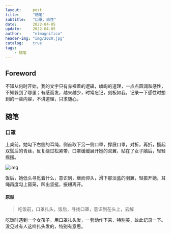 ```yaml
---
layout:     post
title:      "随笔"
subtitle:   "口罩，感性"
date:       2022-04-05
update:     2022-04-05
author:     "elmagnifico"
header-img: "img/2020.jpg"
catalog:    true
tags:
    - 随笔
---
```


## Foreword

不知从何时开始，我的文字只有赤裸着的逻辑，嶙峋的道理，一点点圆润和感性，不知躲到了哪里；有感而发，越来越少，时常忘记，刻板如我。记录一下感性时想到的一些内容，不讲道理，只求随心。



## 随笔



### 口罩

上桌前，她勾下右侧的耳绳，侧首取下另一侧口罩，撑展口罩，对折，再折，揽起双鬓后的青丝，反复绕过松紧带，口罩缓缓展开她的双翼，贴在了女子脑后，轻轻摇摆。

![img](http://img.elmagnifico.tech:9514/static/upload/elmagnifico/202204060006228.png)

饭后，她低头寻觅着什么，意识到，继而仰头，滑下那淡蓝的羽翼，轻振开她，耳绳再度勾上窗笼，凹出坚挺，振翅离开。



#### 原型

> 吃饭前，口罩扎头，饭后，寻找口罩，意识到在头上，去解

吃饭时遇到一个女孩子，用口罩扎头发，一套动作下来，特别美，故此记录一下。没见过有人这样扎头发的，特别有意思。
